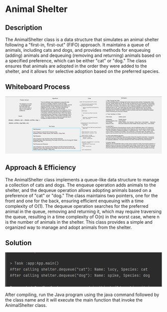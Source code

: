 #  Animal Shelter

## Description

The AnimalShelter class is a data structure that simulates an animal shelter following a "first-in, first-out" (FIFO)
approach. It maintains a queue of animals, including cats and dogs, and provides methods for enqueuing (adding) animals
and dequeuing (removing and returning) animals based on a specified preference, which can be either "cat" or "dog." 
The class ensures that animals are adopted in the order they were added to the shelter, and it allows for selective
adoption based on the preferred species.

## Whiteboard Process

![WhiteBoard](../../../../../../assests/Challenge12%20WhiteBoard.png)

## Approach & Efficiency

The AnimalShelter class implements a queue-like data structure to manage a collection of cats and dogs.
The enqueue operation adds animals to the shelter, and the dequeue operation allows adopting animals based on a 
preference of "cat" or "dog." The class maintains two pointers, one for the front and one for the back,
ensuring efficient enqueuing with a time complexity of O(1). The dequeue operation searches for the preferred animal
in the queue, removing and returning it, which may require traversing the queue, resulting in a time complexity of O(n)
in the worst case, where n is the number of animals in the shelter. This class provides a simple and organized way to 
manage and adopt animals from the shelter.

## Solution

![Output](../../../../../../assests/challenge%2012%20output.png)

After compiling, run the Java program using the java command followed by the class name and it will execute the main function that invoke the AnimalShelter class.
